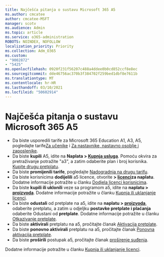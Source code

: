 ```yaml
---
title: Najčešća pitanja o sustavu Microsoft 365 A5
ms.author: cmcatee
author: cmcatee-MSFT
manager: scotv
ms.audience: Admin
ms.topic: article
ms.service: o365-administration
ROBOTS: NOINDEX, NOFOLLOW
localization_priority: Priority
ms.collection: Adm_O365
ms.custom:
- "9002872"
- "5425"
ms.openlocfilehash: 0920f231f56207c488a4ddee0b0cd852ccf8e8ec
ms.sourcegitcommit: dde46756ac370b3f384702f259bed1dbf8e7611b
ms.translationtype: MT
ms.contentlocale: hr-HR
ms.lasthandoff: 03/10/2021
ms.locfileid: "50602914"
---
```

# <a name="microsoft-365-a5-faq"></a>Najčešća pitanja o sustavu Microsoft 365 A5

- Da biste usporedili tarife za Microsoft 365 Education A1, A3, A5, pogledajte tarife[Za učenike](https://www.microsoft.com/microsoft-365/academic/compare-office-365-education-plans?activetab=tab:primaryr1) i [Za nastavnike, nastavno osoblje i zaposlenike](https://www.microsoft.com/microsoft-365/academic/compare-office-365-education-plans?activetab=tab:primaryr2).
- Da biste **kupili** A5, idite na **Naplata > [Kupnja usluga](https://go.microsoft.com/fwlink/p/?linkid=868433)**. Pomoću okvira za pretraživanje potražite "a3", a zatim odaberite plan i broj korisnika. [Kupite drugu pretplatu](https://docs.microsoft.com/microsoft-365/commerce/try-or-buy-microsoft-365#buy-a-different-subscription).
- Da biste **promijenili tarife**, pogledajte [Nadogradnja na drugu tarifu](https://docs.microsoft.com/microsoft-365/commerce/subscriptions/upgrade-to-different-plan).
- Da biste korisnicima **dodijelili** a5 licence, otvorite **> [licenci](https://go.microsoft.com/fwlink/p/?linkid=842264)za naplatu**. Dodatne informacije potražite u članku [Dodjela licenci korisnicima](https://docs.microsoft.com/microsoft-365/admin/manage/assign-licenses-to-users).
- Da biste **kupili ili uklonili** veze sa programom a5, idite na **naplatu > [proizvoda](https://go.microsoft.com/fwlink/p/?linkid=842054)**. Dodatne informacije potražite u članku [Kupnja ili uklanjanje licenci](https://docs.microsoft.com/microsoft-365/commerce/licenses/buy-licenses).
- Da biste **odustali** od pretplate na a5, idite na **naplatu > [proizvoda](https://go.microsoft.com/fwlink/p/?linkid=842054)**, odaberite pretplatu, a zatim u odjeljku **postavke pretplate i plaćanja** odaberite Odustani od **pretplate**. Dodatne informacije potražite u članku [Otkazivanje pretplate](https://docs.microsoft.com/microsoft-365/commerce/subscriptions/cancel-your-subscription).
- Da biste **aktivirali** pretplatu na a5, pročitajte članak [Aktivacija pretplate](https://docs.microsoft.com/alchemyinsights/activate-your-office-365-subscription).
- Da biste **ponovno aktivirali** pretplatu na a5, pročitajte članak [Ponovna aktivacija pretplate](https://docs.microsoft.com/alchemyinsights/reactivate-your-subscription).
- Da biste  **proširili** postupak a5, pročitajte članak [proširenje suđenja](https://docs.microsoft.com/microsoft-365/commerce/extend-your-trial).

Dodatne informacije potražite u članku [Kupnja ili uklanjanje licenci](https://docs.microsoft.com/microsoft-365/commerce/licenses/buy-licenses).